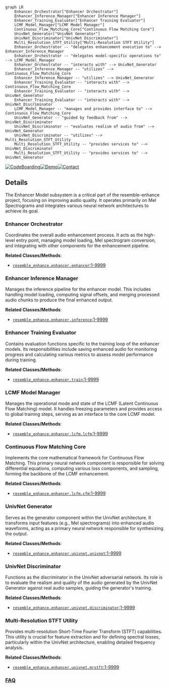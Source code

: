 ```mermaid
graph LR
    Enhancer_Orchestrator["Enhancer Orchestrator"]
    Enhancer_Inference_Manager["Enhancer Inference Manager"]
    Enhancer_Training_Evaluator["Enhancer Training Evaluator"]
    LCMF_Model_Manager["LCMF Model Manager"]
    Continuous_Flow_Matching_Core["Continuous Flow Matching Core"]
    UnivNet_Generator["UnivNet Generator"]
    UnivNet_Discriminator["UnivNet Discriminator"]
    Multi_Resolution_STFT_Utility["Multi-Resolution STFT Utility"]
    Enhancer_Orchestrator -- "delegates enhancement execution to" --> Enhancer_Inference_Manager
    Enhancer_Orchestrator -- "delegates model-specific operations to" --> LCMF_Model_Manager
    Enhancer_Orchestrator -- "interacts with" --> UnivNet_Generator
    Enhancer_Inference_Manager -- "utilizes" --> Continuous_Flow_Matching_Core
    Enhancer_Inference_Manager -- "utilizes" --> UnivNet_Generator
    Enhancer_Training_Evaluator -- "interacts with" --> Continuous_Flow_Matching_Core
    Enhancer_Training_Evaluator -- "interacts with" --> UnivNet_Generator
    Enhancer_Training_Evaluator -- "interacts with" --> UnivNet_Discriminator
    LCMF_Model_Manager -- "manages and provides interface to" --> Continuous_Flow_Matching_Core
    UnivNet_Generator -- "guided by feedback from" --> UnivNet_Discriminator
    UnivNet_Discriminator -- "evaluates realism of audio from" --> UnivNet_Generator
    UnivNet_Discriminator -- "utilizes" --> Multi_Resolution_STFT_Utility
    Multi_Resolution_STFT_Utility -- "provides services to" --> UnivNet_Discriminator
    Multi_Resolution_STFT_Utility -- "provides services to" --> UnivNet_Generator
```

[![CodeBoarding](https://img.shields.io/badge/Generated%20by-CodeBoarding-9cf?style=flat-square)](https://github.com/CodeBoarding/GeneratedOnBoardings)[![Demo](https://img.shields.io/badge/Try%20our-Demo-blue?style=flat-square)](https://www.codeboarding.org/demo)[![Contact](https://img.shields.io/badge/Contact%20us%20-%20contact@codeboarding.org-lightgrey?style=flat-square)](mailto:contact@codeboarding.org)

## Details

The Enhancer Model subsystem is a critical part of the resemble-enhance project, focusing on improving audio quality. It operates primarily on Mel Spectrograms and integrates various neural network architectures to achieve its goal.

### Enhancer Orchestrator
Coordinates the overall audio enhancement process. It acts as the high-level entry point, managing model loading, Mel spectrogram conversion, and integrating with other components for the enhancement pipeline.


**Related Classes/Methods**:

- <a href="https://github.com/resemble-ai/resemble-enhance/blob/main/resemble_enhance/enhancer/enhancer.py#L1-L9999" target="_blank" rel="noopener noreferrer">`resemble_enhance.enhancer.enhancer`:1-9999</a>


### Enhancer Inference Manager
Manages the inference pipeline for the enhancer model. This includes handling model loading, computing signal offsets, and merging processed audio chunks to produce the final enhanced output.


**Related Classes/Methods**:

- <a href="https://github.com/resemble-ai/resemble-enhance/blob/main/resemble_enhance/enhancer/inference.py#L1-L9999" target="_blank" rel="noopener noreferrer">`resemble_enhance.enhancer.inference`:1-9999</a>


### Enhancer Training Evaluator
Contains evaluation functions specific to the training loop of the enhancer models. Its responsibilities include saving enhanced audio for monitoring progress and calculating various metrics to assess model performance during training.


**Related Classes/Methods**:

- <a href="https://github.com/resemble-ai/resemble-enhance/blob/main/resemble_enhance/enhancer/train.py#L1-L9999" target="_blank" rel="noopener noreferrer">`resemble_enhance.enhancer.train`:1-9999</a>


### LCMF Model Manager
Manages the operational mode and state of the LCMF (Latent Continuous Flow Matching) model. It handles freezing parameters and provides access to global training steps, serving as an interface to the core LCMF model.


**Related Classes/Methods**:

- <a href="https://github.com/resemble-ai/resemble-enhance/blob/main/resemble_enhance/enhancer/lcfm/lcfm.py#L1-L9999" target="_blank" rel="noopener noreferrer">`resemble_enhance.enhancer.lcfm.lcfm`:1-9999</a>


### Continuous Flow Matching Core
Implements the core mathematical framework for Continuous Flow Matching. This primary neural network component is responsible for solving differential equations, computing various loss components, and sampling, forming the backbone of the LCMF enhancement.


**Related Classes/Methods**:

- <a href="https://github.com/resemble-ai/resemble-enhance/blob/main/resemble_enhance/enhancer/lcfm/cfm.py#L1-L9999" target="_blank" rel="noopener noreferrer">`resemble_enhance.enhancer.lcfm.cfm`:1-9999</a>


### UnivNet Generator
Serves as the generator component within the UnivNet architecture. It transforms input features (e.g., Mel spectrograms) into enhanced audio waveforms, acting as a primary neural network responsible for synthesizing the output.


**Related Classes/Methods**:

- <a href="https://github.com/resemble-ai/resemble-enhance/blob/main/resemble_enhance/enhancer/univnet/univnet.py#L1-L9999" target="_blank" rel="noopener noreferrer">`resemble_enhance.enhancer.univnet.univnet`:1-9999</a>


### UnivNet Discriminator
Functions as the discriminator in the UnivNet adversarial network. Its role is to evaluate the realism and quality of the audio generated by the UnivNet Generator against real audio samples, guiding the generator's training.


**Related Classes/Methods**:

- <a href="https://github.com/resemble-ai/resemble-enhance/blob/main/resemble_enhance/enhancer/univnet/discriminator.py#L1-L9999" target="_blank" rel="noopener noreferrer">`resemble_enhance.enhancer.univnet.discriminator`:1-9999</a>


### Multi-Resolution STFT Utility
Provides multi-resolution Short-Time Fourier Transform (STFT) capabilities. This utility is crucial for feature extraction and for defining spectral losses, particularly within the UnivNet architecture, enabling detailed frequency analysis.


**Related Classes/Methods**:

- <a href="https://github.com/resemble-ai/resemble-enhance/blob/main/resemble_enhance/enhancer/univnet/mrstft.py#L1-L9999" target="_blank" rel="noopener noreferrer">`resemble_enhance.enhancer.univnet.mrstft`:1-9999</a>




### [FAQ](https://github.com/CodeBoarding/GeneratedOnBoardings/tree/main?tab=readme-ov-file#faq)